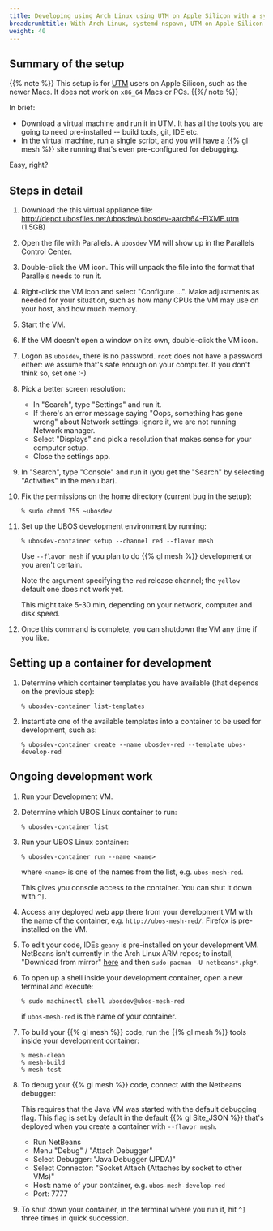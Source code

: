 ```yaml
---
title: Developing using Arch Linux using UTM on Apple Silicon with a systemd-nspawn container
breadcrumbtitle: With Arch Linux, systemd-nspawn, UTM on Apple Silicon
weight: 40
---
```


## Summary of the setup

{{% note %}}
This setup is for [UTM](https://docs.getutm.app/) users on Apple Silicon, such as the newer
Macs. It does not work on `x86_64` Macs or PCs.
{{%/ note %}}

In brief:

* Download a virtual machine and run it in UTM. It has all the tools you
  are going to need pre-installed -- build tools, git, IDE etc.
* In the virtual machine, run a single script, and you will have a {{% gl mesh %}}
  site running that's even pre-configured for debugging.

Easy, right?

## Steps in detail

1. Download the this virtual appliance file:
   http://depot.ubosfiles.net/ubosdev/ubosdev-aarch64-FIXME.utm (1.5GB)

1. Open the file with Parallels. A `ubosdev` VM will show up in the Parallels Control
   Center.

1. Double-click the VM icon. This will unpack the file into the format that Parallels
   needs to run it.

1. Right-click the VM icon and select "Configure ...". Make adjustments as needed for
   your situation, such as how many CPUs the VM may use on your host, and how much
   memory.

1. Start the VM.

1. If the VM doesn't open a window on its own, double-click the VM icon.

1. Logon as `ubosdev`, there is no password. `root` does not have a password either: we
   assume that's safe enough on your computer. If you don't think so, set one :-)

1. Pick a better screen resolution:

   * In "Search", type "Settings" and run it.
   * If there's an error message saying "Oops, something has gone wrong" about Network
     settings: ignore it, we are not running Network manager.
   * Select "Displays" and pick a resolution that makes sense for your computer setup.
   * Close the settings app.

1. In "Search", type "Console" and run it (you get the "Search" by selecting
   "Activities" in the menu bar).

1. Fix the permissions on the home directory (current bug in the setup):

   ```
   % sudo chmod 755 ~ubosdev
   ```

1. Set up the UBOS development environment by running:

   ```
   % ubosdev-container setup --channel red --flavor mesh
   ```

   Use `--flavor mesh` if you plan to do {{% gl mesh %}} development or you aren't certain.

   Note the argument specifying the `red` release channel; the `yellow` default one
   does not work yet.

   This might take 5-30 min, depending on your network, computer and disk speed.

1. Once this command is complete, you can shutdown the VM any time if you like.

## Setting up a container for development

1. Determine which container templates you have available (that depends on the
   previous step):

   ```
   % ubosdev-container list-templates
   ```

1. Instantiate one of the available templates into a container to be used for
   development, such as:

   ```
   % ubosdev-container create --name ubosdev-red --template ubos-develop-red
   ```

## Ongoing development work

1. Run your Development VM.

1. Determine which UBOS Linux container to run:

   ```
   % ubosdev-container list
   ```

1. Run your UBOS Linux container:

   ```
   % ubosdev-container run --name <name>
   ```

   where `<name>` is one of the names from the list, e.g. `ubos-mesh-red`.

   This gives you console access to the container. You can shut it down with `^]`.

1. Access any deployed web app there from your development VM with the name
   of the container, e.g. `http://ubos-mesh-red/`. Firefox is pre-installed on
   the VM.

1. To edit your code, IDEs `geany` is pre-installed on your development VM. NetBeans
   isn't currently in the Arch Linux ARM repos; to install, "Download from mirror"
   [here](https://archlinux.org/packages/community/any/netbeans/) and then
   ``sudo pacman -U netbeans*.pkg*``.

1. To open up a shell inside your development container, open a new terminal and
   execute:

   ```
   % sudo machinectl shell ubosdev@ubos-mesh-red
   ```

   if `ubos-mesh-red` is the name of your container.

1. To build your {{% gl mesh %}} code, run the {{% gl mesh %}} tools inside your development container:

   ```
   % mesh-clean
   % mesh-build
   % mesh-test
   ```

1. To debug your {{% gl mesh %}} code, connect with the Netbeans debugger:

   This requires that the Java VM was started with the default debugging flag. This flag
   is set by default in the default {{% gl Site_JSON %}} that's deployed when you
   create a container with ``--flavor mesh``.

   * Run NetBeans
   * Menu "Debug" / "Attach Debugger"
   * Select Debugger: "Java Debugger (JPDA)"
   * Select Connector: "Socket Attach (Attaches by socket to other VMs)"
   * Host: name of your container, e.g. `ubos-mesh-develop-red`
   * Port: 7777

1. To shut down your container, in the terminal where you run it, hit `^]` three
   times in quick succession.

